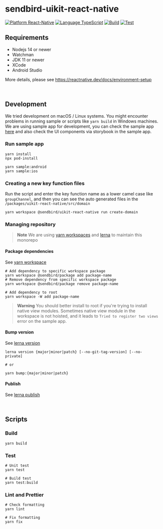# sendbird-uikit-react-native

[![Platform React-Native](https://img.shields.io/badge/Platform-React--Native-black.svg)](https://reactnative.dev/)
[![Language TypeScript](https://img.shields.io/badge/Language-TypeScript-black.svg)](https://www.typescriptlang.org/)
[![Build](https://github.com/sendbird/sendbird-uikit-react-native/actions/workflows/status-build.yml/badge.svg)](https://github.com/sendbird/sendbird-uikit-react-native/actions/workflows/status-build.yml)
[![Test](https://github.com/sendbird/sendbird-uikit-react-native/actions/workflows/status-test.yml/badge.svg)](https://github.com/sendbird/sendbird-uikit-react-native/actions/workflows/status-test.yml)

## Requirements

- Nodejs 14 or newer
- Watchman
- JDK 11 or newer
- XCode
- Android Studio

More details, please see https://reactnative.dev/docs/environment-setup

<br/>

## Development

We tried development on macOS / Linux systems. You might encounter problems in running sample or scripts like `yarn build` in Windows machines. We are using sample app for development, you can check the sample app [here](/sample) and also check the UI components via storybook in the sample app.

### Run sample app

```shell
yarn install
npx pod-install

yarn sample:android
yarn sample:ios
```

### Creating a new key function files

Run the script and enter the key function name as a lower camel case like `groupChannel`, and then you can see the auto generated files in the `/packages/uikit-react-native/src/domain`

```shell
yarn workspace @sendbird/uikit-react-native run create-domain
```

### Managing repository

> **Note**
> We are using [yarn workspaces](https://classic.yarnpkg.com/en/docs/workspaces) and [lerna](https://github.com/lerna/lerna) to maintain this monorepo

#### Package dependencies

See [yarn workspace](https://classic.yarnpkg.com/en/docs/cli/workspace)

```shell
# Add dependency to specific workspace package
yarn workspace @sendbird/package add package-name
# Remove dependency from specific workspace package
yarn workspace @sendbird/package remove package-name

# Add dependency to root
yarn workspace -W add package-name
```

> **Warning** You should better install to root if you're trying to install native view modules.
> Sometimes native view module in the workspace is not hoisted, and it leads to `Tried to register two views` error on the sample app.

#### Bump version

See [lerna version](https://github.com/lerna/lerna/tree/main/commands/version)

```shell
lerna version {major|minor|patch} [--no-git-tag-version] [--no-private]

# or

yarn bump:{major|minor|patch}
```

#### Publish

See [lerna publish](https://github.com/lerna/lerna/tree/main/commands/publish)

<br/>

## Scripts

### Build

```shell
yarn build
```

### Test

```shell
# Unit test
yarn test

# Build test
yarn test:build
```

### Lint and Prettier

```shell
# Check formatting
yarn lint

# Fix formatting
yarn fix
```
